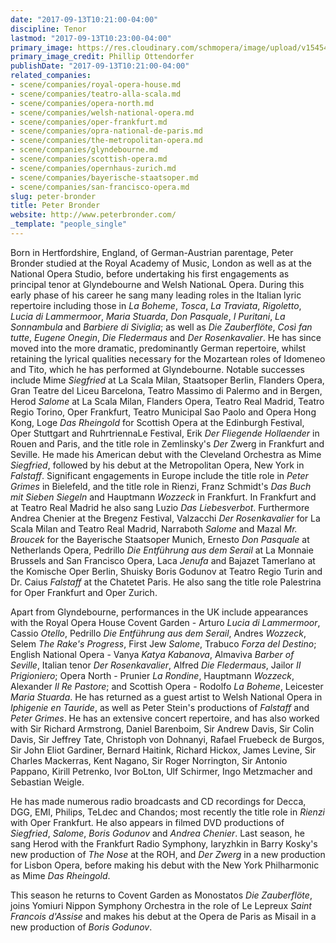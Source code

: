 ```yaml
---
date: "2017-09-13T10:21:00-04:00"
discipline: Tenor
lastmod: "2017-09-13T10:23:00-04:00"
primary_image: https://res.cloudinary.com/schmopera/image/upload/v1545409169/media/webhook-uploads/1505312270201/Peter_Bronder_Philipp_Ottendorfer.jpg.jpg
primary_image_credit: Phillip Ottendorfer
publishDate: "2017-09-13T10:21:00-04:00"
related_companies:
- scene/companies/royal-opera-house.md
- scene/companies/teatro-alla-scala.md
- scene/companies/opera-north.md
- scene/companies/welsh-national-opera.md
- scene/companies/oper-frankfurt.md
- scene/companies/opra-national-de-paris.md
- scene/companies/the-metropolitan-opera.md
- scene/companies/glyndebourne.md
- scene/companies/scottish-opera.md
- scene/companies/opernhaus-zurich.md
- scene/companies/bayerische-staatsoper.md
- scene/companies/san-francisco-opera.md
slug: peter-bronder
title: Peter Bronder
website: http://www.peterbronder.com/
_template: "people_single"
---
```


Born in Hertfordshire, England, of German-Austrian parentage, Peter Bronder studied at the Royal Academy of Music, London as well as at the National Opera Studio, before undertaking his first engagements as principal tenor at Glyndebourne and Welsh NationaL Opera. During this early phase of his career he sang many leading roles in the Italian lyric repertoire including those in *La Boheme*, *Tosca*, *La Traviata*, *Rigoletto*, *Lucia di Lammermoor*, *Maria Stuarda*, *Don Pasquale*, *I Puritani*, *La Sonnambula* and *Barbiere di Siviglia*; as well as *Die Zauberflöte*, *Così fan tutte*, *Eugene Onegin*, *Die Fledermaus* and *Der Rosenkavalier*. He has since moved into the more dramatic, predominantly German repertoire, whilst retaining the lyrical qualities necessary for the Mozartean roles of Idomeneo and Tito, which he has performed at Glyndebourne. Notable successes include Mime *Siegfried* at La Scala Milan, Staatsoper Berlin, Flanders Opera, Gran Teatre del Liceu Barcelona, Teatro Massimo di Palermo and in Bergen, Herod *Salome* at La Scala Milan, Flanders Opera, Teatro Real Madrid, Teatro Regio Torino, Oper Frankfurt, Teatro Municipal Sao Paolo and Opera Hong Kong, Loge *Das Rheingold* for Scottish Opera at the Edinburgh Festival, Oper Stuttgart and RuhrtriennaLe Festival, Erik *Der Fliegende Hollaender* in Rouen and Paris, and the title role in Zemlinsky's *Der* Zwerg in Frankfurt and Seville. He made his American debut with the Cleveland Orchestra as Mime *Siegfried*, followed by his debut at the Metropolitan Opera, New York in *Falstaff*. Significant engagements in Europe include the title role in *Peter Grimes* in Bielefeld, and the title role in Rienzi, Franz Schmidt's *Das Buch mit Sieben Siegeln* and Hauptmann *Wozzeck* in Frankfurt. In Frankfurt and at Teatro Real Madrid he also sang Luzio *Das Liebesverbot*. Furthermore Andrea Chenier at the Bregenz Festival, Valzacchi *Der Rosenkavalier* for La Scala Milan and Teatro Real Madrid, Narraboth *Salome* and Mazal *Mr. Broucek* for the Bayerische Staatsoper Munich, Ernesto *Don Pasquale* at Netherlands Opera, Pedrillo *Die Entführung aus dem Serail* at La Monnaie Brussels and San Francisco Opera, Laca *Jenufa* and Bajazet Tamerlano at the Komische Oper Berlin, Shuisky Boris Godunov at Teatro Regio Turin and Dr. Caius *Falstaff* at the Chatetet Paris. He also sang the title role Palestrina for Oper Frankfurt and Oper Zurich. 

Apart from Glyndebourne, performances in the UK include appearances with the Royal Opera House Covent Garden - Arturo *Lucia di Lammermoor*, Cassio *Otello*, Pedrillo *Die Entführung aus dem Serail*, Andres *Wozzeck*, Selem *The Rake's Progress*, First Jew *Salome*, Trabuco *Forza del Destino*; English National Opera - Vanya *Katya Kabanova*, Almaviva *Barber of Seville*, Italian tenor *Der Rosenkavalier*, Alfred *Die Fledermaus*, Jailor *II Prigioniero*; Opera North - Prunier *La Rondine*, Hauptmann *Wozzeck*, Alexander *Il Re Pastore*; and Scottish Opera - Rodolfo *La Boheme*, Leicester *Maria Stuarda*. He has returned as a guest artist to Welsh National Opera in *Iphigenie en Tauride*, as well as Peter Stein's productions of *Falstaff* and *Peter Grimes*. He has an extensive concert repertoire, and has also worked with Sir Richard Armstrong, Daniel Barenboim, Sir Andrew Davis, Sir Colin Davis, Sir Jeffrey Tate, Christoph von Dohnanyi, Rafael Fruebeck de Burgos, Sir John Eliot Gardiner, Bernard Haitink, Richard Hickox, James Levine, Sir Charles Mackerras, Kent Nagano, Sir Roger Norrington, Sir Antonio Pappano, Kirill Petrenko, Ivor BoLton, Ulf Schirmer, Ingo Metzmacher and Sebastian Weigle. 

He has made numerous radio broadcasts and CD recordings for Decca, DGG, EMI, Philips, TeLdec and Chandos; most recently the title role in *Rienzi* with Oper Frankfurt. He also appears in filmed DVD productions of *Siegfried*, *Salome*, *Boris Godunov* and *Andrea Chenier*. 
Last season, he sang Herod with the Frankfurt Radio Symphony, Iaryzhkin in Barry Kosky's new production of *The Nose* at the ROH, and *Der Zwerg* in a new production for Lisbon Opera, before making his debut with the New York Philharmonic as Mime *Das Rheingold*. 

This season he returns to Covent Garden as Monostatos *Die Zauberflöte*, joins Yomiuri Nippon Symphony Orchestra in the role of Le Lepreux *Saint Francois d'Assise* and makes his debut at the Opera de Paris as Misail in a new production of *Boris Godunov*. 
